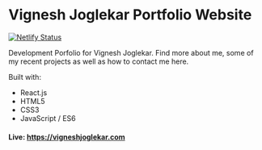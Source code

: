 # Vignesh Joglekar Portfolio Website
[![Netlify Status](https://api.netlify.com/api/v1/badges/4430a40d-9956-44c8-ad14-863f82c75d1f/deploy-status)](https://app.netlify.com/sites/vigneshjoglekar/deploys)

Development Porfolio for Vignesh Joglekar. Find more about me, some of my recent projects as well as how to contact 
me here.

Built with:
- React.js
- HTML5
- CSS3
- JavaScript / ES6

#### Live: https://vigneshjoglekar.com
